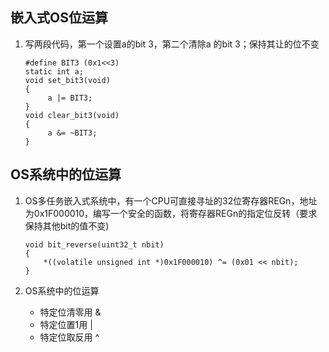 ## 嵌入式OS位运算

1. 写两段代码，第一个设置a的bit 3，第二个清除a 的bit 3；保持其让的位不变

   ```
   #define BIT3 (0x1<<3) 
   static int a; 
   void set_bit3(void) 
   { 
   		a |= BIT3; 
   } 
   void clear_bit3(void) 
   { 
   		a &= ~BIT3; 
   } 
   ```

   

## OS系统中的位运算

1. OS多任务嵌入式系统中，有一个CPU可直接寻址的32位寄存器REGn，地址为0x1F000010，编写一个安全的函数，将寄存器REGn的指定位反转（要求保持其他bit的值不变)

   ```
   void bit_reverse(uint32_t nbit)
   {
       *((volatile unsigned int *)0x1F000010) ^= (0x01 << nbit);
   }
   ```

2. OS系统中的位运算

   + 特定位清零用  &
   + 特定位置1用     |
   + 特定位取反用  ^
